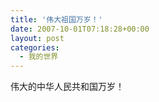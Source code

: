 ```yaml
---
title: '伟大祖国万岁！'
date: 2007-10-01T07:18:28+00:00
layout: post
categories:
  - 我的世界
---
```

伟大的中华人民共和国万岁！